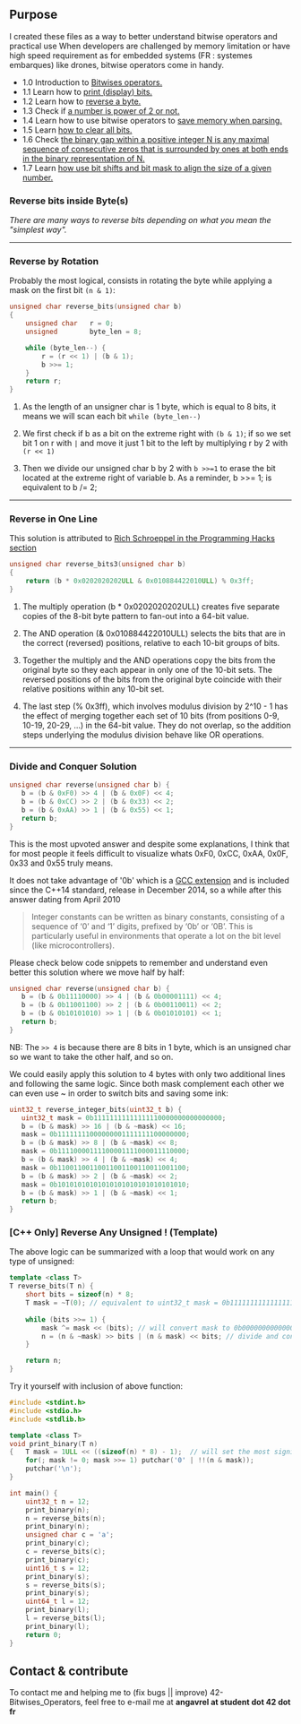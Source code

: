 ## Purpose
I created these files as a way to better understand bitwise operators and practical use
When developers are challenged by memory limitation or have high speed requirement as for
embedded systems (FR : systemes embarques) like drones, bitwise operators come in handy.

* 1.0 Introduction to <a href ="https://github.com/agavrel/42-Bitwise_Operators/blob/master/1.0_introduction.c">Bitwises operators.</a>
* 1.1 Learn how to <a href ="https://github.com/agavrel/42-Bitwise_Operators/blob/master/1.1_printing_bits.c">print (display) bits.</a>
* 1.2 Learn how to <a href ="https://github.com/agavrel/42-Bitwise_Operators/blob/master/1.2_reverse_bits.c">reverse a byte.</a>
* 1.3 Check if <a href ="https://github.com/agavrel/42-Bitwise_Operators/blob/master/1.3_is_power_of_2.c">a number is power of 2 or not.</a>
* 1.4 Learn how to use bitwise operators to <a href ="https://github.com/agavrel/42-Projects/blob/master/ft_ls/srcs/parsing.c">save memory when parsing.</a>
* 1.5 Learn <a href ="https://github.com/agavrel/42-Bitwise_Operators/blob/master/1.5_clear_all_bits.c">how to clear all bits.</a>
* 1.6 Check <a href ="https://github.com/agavrel/42-Bitwise_Operators/blob/master/1.6_binary_gap.c">the binary gap within a positive integer N is any maximal sequence of consecutive zeros that is surrounded by ones at both ends in the binary representation of N.</a>
* 1.7 Learn <a href ="https://github.com/agavrel/42-Bitwise_Operators/blob/master/1.7_align_size.c">how use bit shifts and bit mask to align the size of a given number.</a>

### Reverse bits inside Byte(s)

*There are many ways to reverse bits depending on what you mean the "simplest way".*

---
### Reverse by Rotation
Probably the most logical, consists in rotating the byte while applying a mask on the first bit ```(n & 1)```:
```c++
unsigned char reverse_bits(unsigned char b)
{
	unsigned char	r = 0;
	unsigned		byte_len = 8;

	while (byte_len--) {
		r = (r << 1) | (b & 1);
		b >>= 1;
	}
	return r;
}
```

1) As the length of an unsigner char is 1 byte, which is equal to 8 bits, it means we will scan each bit ```while (byte_len--)```

2) We first check if b as a bit on the extreme right with ```(b & 1)```;
if so we set bit 1 on r with ```|``` and move it just 1 bit to the left by
multiplying r by 2 with ```(r << 1)```

3) Then we divide our unsigned char b by 2 with ```b >>=1``` to erase
the bit located at the extreme right of variable b.
As a reminder, b >>= 1; is equivalent to b /= 2;

---
### Reverse in One Line

This solution is attributed to [Rich Schroeppel in the Programming Hacks section](http://www.inwap.com/pdp10/hbaker/hakmem/hakmem.html)

```c++
unsigned char reverse_bits3(unsigned char b)
{
	return (b * 0x0202020202ULL & 0x010884422010ULL) % 0x3ff;
}
```

1) The multiply operation (b * 0x0202020202ULL) creates five separate copies of the 8-bit byte pattern to fan-out into a 64-bit value.

2) The AND operation (& 0x010884422010ULL) selects the bits that are in the
correct (reversed) positions, relative to each 10-bit groups of bits.

3) Together the multiply and the AND operations copy the bits from the original
byte so they each appear in only one of the 10-bit sets.
The reversed positions of the bits from the original byte coincide with their
relative positions within any 10-bit set.

4) The last step (% 0x3ff), which involves modulus division by 2^10 - 1
has the effect of merging together each set of 10 bits
(from positions 0-9, 10-19, 20-29, ...) in the 64-bit value.
They do not overlap, so the addition steps underlying the modulus
division behave like OR operations.

---
### Divide and Conquer Solution

```c++
unsigned char reverse(unsigned char b) {
   b = (b & 0xF0) >> 4 | (b & 0x0F) << 4;
   b = (b & 0xCC) >> 2 | (b & 0x33) << 2;
   b = (b & 0xAA) >> 1 | (b & 0x55) << 1;
   return b;
}
```
This is the most upvoted answer and despite some explanations, I think that for most people it feels difficult to visualize whats 0xF0, 0xCC, 0xAA, 0x0F, 0x33 and 0x55 truly means.  

It does not take advantage of '0b' which is a [GCC extension](https://gcc.gnu.org/onlinedocs/gcc/Binary-constants.html) and is included since the C++14 standard, release in December 2014, so a while after this answer dating from April 2010

> Integer constants can be written as binary constants, consisting of a sequence of ‘0’ and ‘1’ digits, prefixed by ‘0b’ or ‘0B’. This is particularly useful in environments that operate a lot on the bit level (like microcontrollers).

Please check below code snippets to remember and understand even better this solution where we move half by half:


```c++
unsigned char reverse(unsigned char b) {
   b = (b & 0b11110000) >> 4 | (b & 0b00001111) << 4;
   b = (b & 0b11001100) >> 2 | (b & 0b00110011) << 2;
   b = (b & 0b10101010) >> 1 | (b & 0b01010101) << 1;
   return b;
}
```

NB: The ```>> 4``` is because there are 8 bits in 1 byte, which is an unsigned char so we want to take the other half, and so on.

We could easily apply this solution to 4 bytes with only two additional lines and following the same logic. Since both mask complement each other we can even use ~ in order to switch bits and saving some ink:

```c++
uint32_t reverse_integer_bits(uint32_t b) {
   uint32_t mask = 0b11111111111111110000000000000000;
   b = (b & mask) >> 16 | (b & ~mask) << 16;
   mask = 0b11111111000000001111111100000000;
   b = (b & mask) >> 8 | (b & ~mask) << 8;
   mask = 0b11110000111100001111000011110000;
   b = (b & mask) >> 4 | (b & ~mask) << 4;
   mask = 0b11001100110011001100110011001100;
   b = (b & mask) >> 2 | (b & ~mask) << 2;
   mask = 0b10101010101010101010101010101010;
   b = (b & mask) >> 1 | (b & ~mask) << 1;
   return b;
}
```
### [C++ Only] Reverse Any Unsigned ! (Template)

The above logic can be summarized with a loop that would work on any type of unsigned:
```c++
template <class T>
T reverse_bits(T n) {
	short bits = sizeof(n) * 8; 
	T mask = ~T(0); // equivalent to uint32_t mask = 0b11111111111111111111111111111111;
	
	while (bits >>= 1) {
		mask ^= mask << (bits); // will convert mask to 0b00000000000000001111111111111111;
		n = (n & ~mask) >> bits | (n & mask) << bits; // divide and conquer
	}

	return n;
}
```

Try it yourself with inclusion of above function:
```c++
#include <stdint.h>
#include <stdio.h>
#include <stdlib.h>

template <class T>
void print_binary(T n)
{	T mask = 1ULL << ((sizeof(n) * 8) - 1);  // will set the most significant bit
	for(; mask != 0; mask >>= 1) putchar('0' | !!(n & mask));
	putchar('\n');
}

int main() {
	uint32_t n = 12;
	print_binary(n);
	n = reverse_bits(n); 
	print_binary(n);
	unsigned char c = 'a';
	print_binary(c);
	c = reverse_bits(c);
	print_binary(c);
	uint16_t s = 12;
	print_binary(s);
	s = reverse_bits(s);
	print_binary(s);
	uint64_t l = 12;
	print_binary(l);
	l = reverse_bits(l);
	print_binary(l);
	return 0;
}
```

## Contact & contribute
To contact me and helping me to (fix bugs || improve) 42-Bitwises_Operators, feel free to e-mail me at **angavrel at student dot 42 dot fr**
